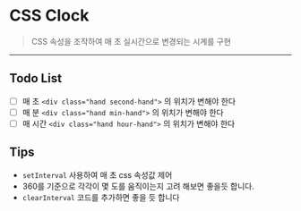 # CSS Clock
> CSS 속성을 조작하여 매 초 실시간으로 변경되는 시계를 구현
---

## Todo List
- [ ] 매 초 `<div class="hand second-hand">` 의 위치가 변해야 한다
- [ ] 매 분 `<div class="hand min-hand">` 의 위치가 변해야 한다
- [ ] 매 시간 `<div class="hand hour-hand">` 의 위치가 변해야 한다

## Tips
- `setInterval` 사용하여 매 초 css 속성값 제어
- 360를 기준으로 각각이 몇 도를 움직이는지 고려 해보면 좋을듯 합니다.
- `clearInterval` 코드를 추가하면 좋을 듯 합니다